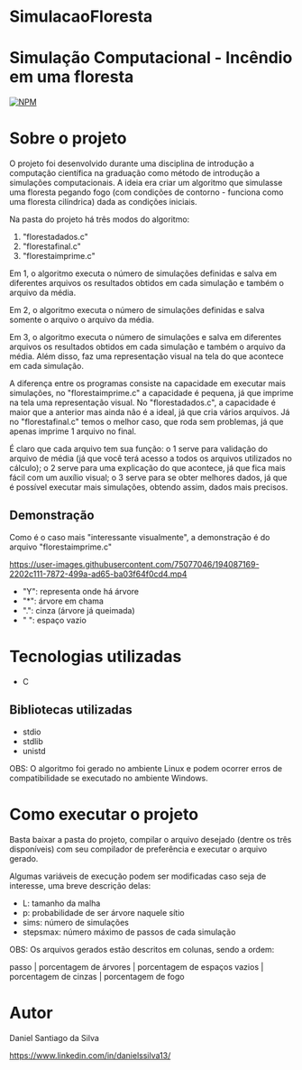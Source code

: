 # SimulacaoFloresta

# Simulação Computacional - Incêndio em uma floresta
[![NPM](https://img.shields.io/npm/l/react)](https://github.com/DanSantiago/SimulacaoFloresta/blob/main/LICENCE) 

# Sobre o projeto

O projeto foi desenvolvido durante uma disciplina de introdução a computação científica na graduação como método de introdução a simulações computacionais. A ideia era criar um algoritmo que simulasse uma floresta pegando fogo (com condições de contorno - funciona como uma floresta cilíndrica) dada as condições iniciais.

Na pasta do projeto há três modos do algoritmo: 
1) "florestadados.c" 
2) "florestafinal.c" 
3) "florestaimprime.c"

Em 1, o algoritmo executa o número de simulações definidas e salva em diferentes arquivos os resultados obtidos em cada simulação e também o arquivo da média.

Em 2, o algoritmo executa o número de simulações definidas e salva somente o arquivo o arquivo da média.

Em 3, o algoritmo executa o número de simulações e salva em diferentes arquivos os resultados obtidos em cada simulação e também o arquivo da média. Além disso, faz uma representação visual na tela do que acontece em cada simulação.

A diferença entre os programas consiste na capacidade em executar mais simulações, no "florestaimprime.c" a capacidade é pequena, já que imprime na tela uma representação visual. No "florestadados.c", a capacidade é maior que a anterior mas ainda não é a ideal, já que cria vários arquivos. Já no "florestafinal.c" temos o melhor caso, que roda sem problemas, já que apenas imprime 1 arquivo no final. 

É claro que cada arquivo tem sua função: o 1 serve para validação do arquivo de média (já que você terá acesso a todos os arquivos utilizados no cálculo); o 2 serve para uma explicação do que acontece, já que fica mais fácil com um auxílio visual; o 3 serve para se obter melhores dados, já que é possível executar mais simulações,  obtendo assim, dados mais precisos.


## Demonstração

Como é o caso mais "interessante visualmente", a demonstração é do arquivo "florestaimprime.c"

https://user-images.githubusercontent.com/75077046/194087169-2202c111-7872-499a-ad65-ba03f64f0cd4.mp4

- "Y": representa onde há árvore
- "*": árvore em chama
- ".": cinza (árvore já queimada)
- " ": espaço vazio

# Tecnologias utilizadas
- C

## Bibliotecas utilizadas
- stdio
- stdlib
- unistd

OBS: O algoritmo foi gerado no ambiente Linux e podem ocorrer erros de compatibilidade se executado no ambiente Windows.

# Como executar o projeto

Basta baixar a pasta do projeto, compilar o arquivo desejado (dentre os três disponíveis) com seu compilador de preferência e executar o arquivo gerado.

Algumas variáveis de execução podem ser modificadas caso seja de interesse, uma breve descrição delas:

- L: tamanho da malha
- p: probabilidade de ser árvore naquele sítio
- sims: número de simulações
- stepsmax: número máximo de passos de cada simulação

OBS: Os arquivos gerados estão descritos em colunas, sendo a ordem:

passo | porcentagem de árvores | porcentagem de espaços vazios | porcentagem de cinzas | porcentagem de fogo

# Autor

Daniel Santiago da Silva

https://www.linkedin.com/in/danielssilva13/



